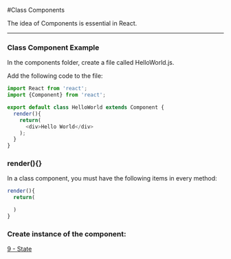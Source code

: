 
#Class Components

The idea of Components is essential in React. 

---

### Class Component Example

In the components folder, create a file called HelloWorld.js.

Add the following code to the file: 

```js
import React from 'react';
import {Component} from 'react';

export default class HelloWorld extends Component {
  render(){
    return(
      <div>Hello World</div>
    );
  }
}
```


### render(){}
In a class component, you must have the following items in every method:

```js 
render(){
  return(

  )
}
``` 

### Create instance of the component:



[9 - State](9-State.md)

